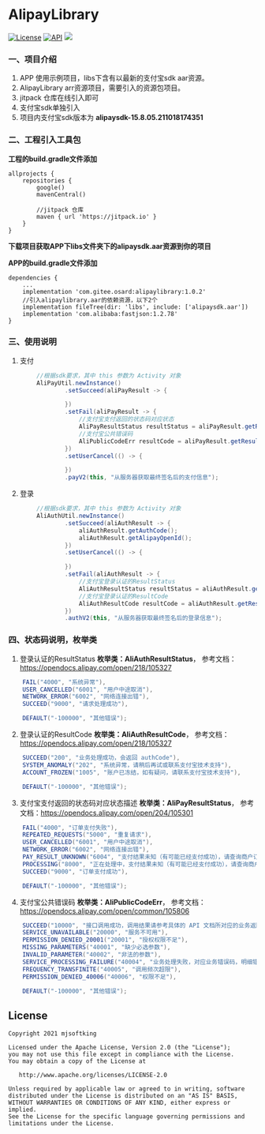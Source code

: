 # AlipayLibrary

[![License](https://img.shields.io/badge/License%20-Apache%202-337ab7.svg)](https://www.apache.org/licenses/LICENSE-2.0)
[![API](https://img.shields.io/badge/API-16%2B-brightgreen.svg?style=flat)](https://android-arsenal.com/api?level=16)
[![](https://jitpack.io/v/com.gitee.osard/alipaylibrary.svg)](https://jitpack.io/#com.gitee.osard/alipaylibrary)

### 一、项目介绍
1. APP 使用示例项目，libs下含有以最新的支付宝sdk aar资源。
2. AlipayLibrary arr资源项目，需要引入的资源包项目。
3. jitpack 仓库在线引入即可
4. 支付宝sdk单独引入
5. 项目内支付宝sdk版本为 **alipaysdk-15.8.05.211018174351**

### 二、工程引入工具包
**工程的build.gradle文件添加**

```
allprojects {
    repositories {
        google()
        mavenCentral()

        //jitpack 仓库
        maven { url 'https://jitpack.io' }
    }
}
```
**下载项目获取APP下libs文件夹下的alipaysdk.aar资源到你的项目**

**APP的build.gradle文件添加**
```
dependencies {
    ...
    implementation 'com.gitee.osard:alipaylibrary:1.0.2'
    //引入alipaylibrary.aar的依赖资源，以下2个
    implementation fileTree(dir: 'libs', include: ['alipaysdk.aar'])
    implementation 'com.alibaba:fastjson:1.2.78'
}
```

### 三、使用说明

1.  支付
```java
        //根据sdk要求，其中 this 参数为 Activity 对象
        AliPayUtil.newInstance()
                .setSucceed(aliPayResult -> {

                })
                .setFail(aliPayResult -> {
                    //支付宝支付返回的状态码对应状态
                    AliPayResultStatus resultStatus = aliPayResult.getResultStatus();
                    //支付宝公共错误码
                    AliPublicCodeErr resultCode = aliPayResult.getResultCode();
                })
                .setUserCancel(() -> {

                })
                .payV2(this, "从服务器获取最终签名后的支付信息");
```
2.  登录
```java
        //根据sdk要求，其中 this 参数为 Activity 对象
        AliAuthUtil.newInstance()
                .setSucceed(aliAuthResult -> {
                    aliAuthResult.getAuthCode();
                    aliAuthResult.getAlipayOpenId();
                })
                .setUserCancel(() -> {

                })
                .setFail(aliAuthResult -> {
                    //支付宝登录认证的ResultStatus
                    AliAuthResultStatus resultStatus = aliAuthResult.getResultStatus();
                    //支付宝登录认证的ResultCode
                    AliAuthResultCode resultCode = aliAuthResult.getResultCode();
                })
                .authV2(this, "从服务器获取最终签名后的登录信息");
```

### 四、状态码说明，枚举类

1.  登录认证的ResultStatus **枚举类：AliAuthResultStatus**， 参考文档：https://opendocs.alipay.com/open/218/105327
```java
    FAIL("4000", "系统异常"),
    USER_CANCELLED("6001", "用户中途取消"),
    NETWORK_ERROR("6002", "网络连接出错"),
    SUCCEED("9000", "请求处理成功"),

    DEFAULT("-100000", "其他错误");
```
2.  登录认证的ResultCode **枚举类：AliAuthResultCode**， 参考文档：https://opendocs.alipay.com/open/218/105327
```java
    SUCCEED("200", "业务处理成功，会返回 authCode"),
    SYSTEM_ANOMALY("202", "系统异常，请稍后再试或联系支付宝技术支持"),
    ACCOUNT_FROZEN("1005", "账户已冻结，如有疑问，请联系支付宝技术支持"),

    DEFAULT("-100000", "其他错误");
```
3.  支付宝支付返回的状态码对应状态描述 **枚举类：AliPayResultStatus**， 参考文档：https://opendocs.alipay.com/open/204/105301
```java
    FAIL("4000", "订单支付失败"),
    REPEATED_REQUESTS("5000", "重复请求"),
    USER_CANCELLED("6001", "用户中途取消"),
    NETWORK_ERROR("6002", "网络连接出错"),
    PAY_RESULT_UNKNOWN("6004", "支付结果未知（有可能已经支付成功），请查询商户订单列表中订单的支付状态"),
    PROCESSING("8000", "正在处理中，支付结果未知（有可能已经支付成功），请查询商户订单列表中订单的支付状态"),
    SUCCEED("9000", "订单支付成功"),

    DEFAULT("-100000", "其他错误");
```
4.  支付宝公共错误码 **枚举类：AliPublicCodeErr**， 参考文档：https://opendocs.alipay.com/open/common/105806
```java
    SUCCEED("10000", "接口调用成功，调用结果请参考具体的 API 文档所对应的业务返回参数。"),
    SERVICE_UNAVAILABLE("20000", "服务不可用"),
    PERMISSION_DENIED_20001("20001", "授权权限不足"),
    MISSING_PARAMETERS("40001", "缺少必选参数"),
    INVALID_PARAMETER("40002", "非法的参数"),
    SERVICE_PROCESSING_FAILURE("40004", "业务处理失败，对应业务错误码，明细错误码和解决方案请参见具体的 API 接口文档。"),
    FREQUENCY_TRANSFINITE("40005", "调用频次超限"),
    PERMISSION_DENIED_40006("40006", "权限不足"),

    DEFAULT("-100000", "其他错误");
```

License
-------

    Copyright 2021 mjsoftking

    Licensed under the Apache License, Version 2.0 (the "License");
    you may not use this file except in compliance with the License.
    You may obtain a copy of the License at

       http://www.apache.org/licenses/LICENSE-2.0

    Unless required by applicable law or agreed to in writing, software
    distributed under the License is distributed on an "AS IS" BASIS,
    WITHOUT WARRANTIES OR CONDITIONS OF ANY KIND, either express or implied.
    See the License for the specific language governing permissions and
    limitations under the License.

